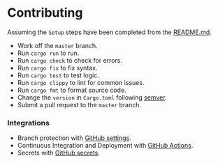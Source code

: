 # Contributing

Assuming the `Setup` steps have been completed from the [README.md](./README.md).

- Work off the `master` branch.
- Run `cargo run` to run.
- Run `cargo check` to check for errors.
- Run `cargo fix` to fix syntax.
- Run `cargo test` to test logic.
- Run `cargo clippy` to lint for common issues.
- Run `cargo fmt` to format source code.
- Change the `version` in `Cargo.toml` following [semver](https://doc.rust-lang.org/cargo/reference/manifest.html#the-version-field).
- Submit a pull request to the `master` branch.

### Integrations

- Branch protection with [GitHub settings](https://github.com/trevordmiller/trevordmiller/settings/branches).
- Continuous Integration and Deployment with [GitHub Actions](https://github.com/trevordmiller/trevordmiller/actions).
- Secrets with [GitHub secrets](https://github.com/trevordmiller/trevordmiller/settings/secrets).
